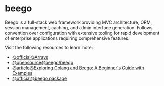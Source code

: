 # beego

Beego is a full-stack web framework providing MVC architecture, ORM, session management, caching, and admin interface generation. Follows convention over configuration with extensive tooling for rapid development of enterprise applications requiring comprehensive features.

Visit the following resources to learn more:

- [@official@Arrays](https://go.dev/tour/moretypes/6)
- [@opensource@beego/beego](https://github.com/beego/beego)
- [@article@Exploring Golang and Beego: A Beginner's Guide with Examples](https://medium.com/@vijeshomen/exploring-golang-and-beego-a-beginners-guide-with-examples-part-1-79619f0db1ac)
- [@official@beego package](https://pkg.go.dev/github.com/beego/beego)